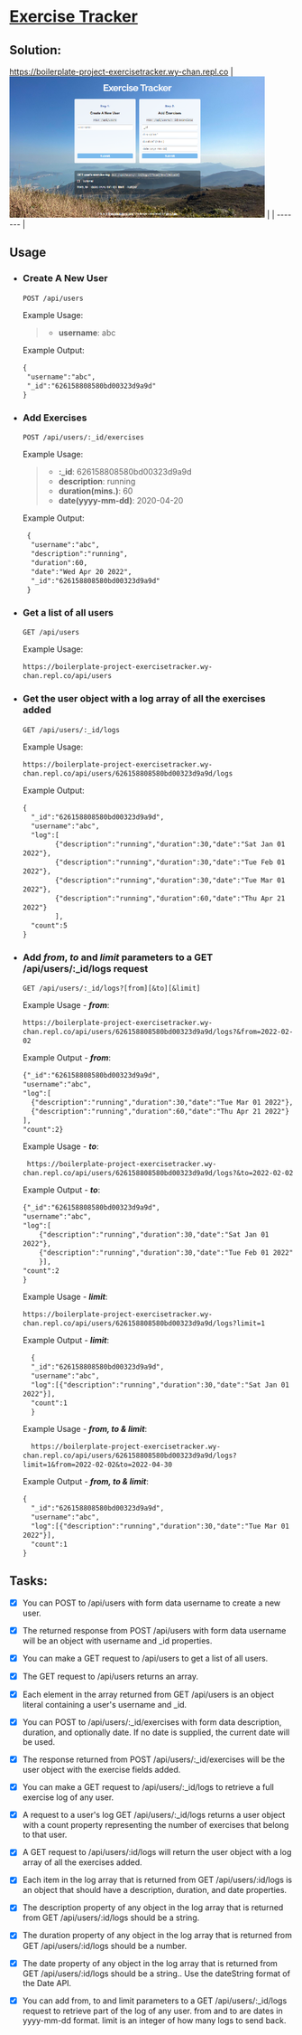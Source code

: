 # [Exercise Tracker](https://www.freecodecamp.org/learn/apis-and-microservices/apis-and-microservices-projects/exercise-tracker)

## Solution:
https://boilerplate-project-exercisetracker.wy-chan.repl.co
| <a href="https://boilerplate-project-exercisetracker.wy-chan.repl.co"><img src="./images/screen_exercisetracker.png" alt="screenshot" height="250"></a> |
| ------- |

## Usage

- ### Create A New User

      POST /api/users
  
  Example Usage:

  > - **username**: abc

  Example Output:
  
      {
       "username":"abc",
       "_id":"626158808580bd00323d9a9d"
      }

- ### Add Exercises

      POST /api/users/:_id/exercises
  
  Example Usage:
  > - **:_id**: 626158808580bd00323d9a9d
  > - **description**: running
  > - **duration(mins.)**: 60
  > - **date(yyyy-mm-dd)**: 2020-04-20

  Example Output:
  
       {
        "username":"abc",
        "description":"running",
        "duration":60,
        "date":"Wed Apr 20 2022",
        "_id":"626158808580bd00323d9a9d"
       }
  
- ### Get a list of all users

      GET /api/users

  Example Usage:

      https://boilerplate-project-exercisetracker.wy-chan.repl.co/api/users


- ### Get the user object with a log array of all the exercises added

      GET /api/users/:_id/logs

  Example Usage:

      https://boilerplate-project-exercisetracker.wy-chan.repl.co/api/users/626158808580bd00323d9a9d/logs

  Example Output:
  
      {
        "_id":"626158808580bd00323d9a9d",
        "username":"abc",
        "log":[
              {"description":"running","duration":30,"date":"Sat Jan 01 2022"},
              {"description":"running","duration":30,"date":"Tue Feb 01 2022"},
              {"description":"running","duration":30,"date":"Tue Mar 01 2022"},
              {"description":"running","duration":60,"date":"Thu Apr 21 2022"}
              ],
        "count":5
      }

- ### Add ***from***, ***to*** and ***limit*** parameters to a GET /api/users/:_id/logs request

      GET /api/users/:_id/logs?[from][&to][&limit]

  Example Usage - ***from***:

      https://boilerplate-project-exercisetracker.wy-chan.repl.co/api/users/626158808580bd00323d9a9d/logs?&from=2022-02-02

  Example Output - ***from***:

      {"_id":"626158808580bd00323d9a9d",
      "username":"abc",
      "log":[
        {"description":"running","duration":30,"date":"Tue Mar 01 2022"},
        {"description":"running","duration":60,"date":"Thu Apr 21 2022"}
      ],
      "count":2}

  Example Usage - ***to***:
  
       https://boilerplate-project-exercisetracker.wy-chan.repl.co/api/users/626158808580bd00323d9a9d/logs?&to=2022-02-02

  Example Output - ***to***:

      {"_id":"626158808580bd00323d9a9d",
      "username":"abc",
      "log":[
          {"description":"running","duration":30,"date":"Sat Jan 01 2022"},
          {"description":"running","duration":30,"date":"Tue Feb 01 2022"
          }],
      "count":2
      }
  
  Example Usage - ***limit***:

      https://boilerplate-project-exercisetracker.wy-chan.repl.co/api/users/626158808580bd00323d9a9d/logs?limit=1

  Example Output - ***limit***:

        {
        "_id":"626158808580bd00323d9a9d",
        "username":"abc",
        "log":[{"description":"running","duration":30,"date":"Sat Jan 01 2022"}],
        "count":1
        }

  Example Usage - ***from, to & limit***:
        
        https://boilerplate-project-exercisetracker.wy-chan.repl.co/api/users/626158808580bd00323d9a9d/logs?limit=1&from=2022-02-02&to=2022-04-30

  Example Output - ***from, to & limit***:

      {
        "_id":"626158808580bd00323d9a9d",
        "username":"abc",
        "log":[{"description":"running","duration":30,"date":"Tue Mar 01 2022"}],
        "count":1
      }
  

## Tasks:
- [x] You can POST to /api/users with form data username to create a new user.

- [x] The returned response from POST /api/users with form data username will be an object with username and _id properties.

- [x] You can make a GET request to /api/users to get a list of all users.

- [x] The GET request to /api/users returns an array.

- [x] Each element in the array returned from GET /api/users is an object literal containing a user's username and _id.

- [x] You can POST to /api/users/:_id/exercises with form data description, duration, and optionally date. If no date is supplied, the current date will be used.

- [x] The response returned from POST /api/users/:_id/exercises will be the user object with the exercise fields added.

- [x] You can make a GET request to /api/users/:_id/logs to retrieve a full exercise log of any user.

- [x] A request to a user's log GET /api/users/:_id/logs returns a user object with a count property representing the number of exercises that belong to that user.

- [x] A GET request to /api/users/:id/logs will return the user object with a log array of all the exercises added.

- [x] Each item in the log array that is returned from GET /api/users/:id/logs is an object that should have a description, duration, and date properties.

- [x] The description property of any object in the log array that is returned from GET /api/users/:id/logs should be a string.

- [x] The duration property of any object in the log array that is returned from GET /api/users/:id/logs should be a number.

- [x] The date property of any object in the log array that is returned from GET /api/users/:id/logs should be a string.. Use the dateString format of the Date API.

- [x] You can add from, to and limit parameters to a GET /api/users/:_id/logs request to retrieve part of the log of any user. from and to are dates in yyyy-mm-dd format. limit is an integer of how many logs to send back.